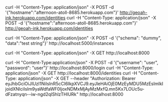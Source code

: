 curl -H "Content-Type: application/json" -X POST -d '{"hostname":"afternoon-atoll-8685.herokuapp.com"}' http://geoah-ink.herokuapp.com/identities
curl -H "Content-Type: application/json" -X POST -d '{"hostname":"afternoon-atoll-8685.herokuapp.com"}' http://geoah-ink.herokuapp.com/identities

curl -H "Content-Type: application/json" -X POST -d '{"schema": "dummy", "data":"test string"}' http://localhost:5000/instances

curl -H "Content-Type: application/json" -X GET http://localhost:8000

curl -H "Content-Type:application/json" -X POST -d '{"username": "user", "password": "user"}' http://localhost:8000/login
curl -H "Content-Type: application/json" -X GET http://localhost:8000/identities
curl -H "Content-Type: application/json" -X GET --header "Authorization: Bearer eyJhbGciOiJIUzI1NiIsInR5cCI6IkpXVCJ9.eyJleHAiOjE0MzEyMDU5MzEsImlkIjoidXNlciIsIm9yaWdfaWF0IjoxNDMxMjAyMzMxfQ.mn5Kx7LOUc5u-dFzatnyqn--iw-ngd2qlShlzTHlURk" http://localhost:8000

